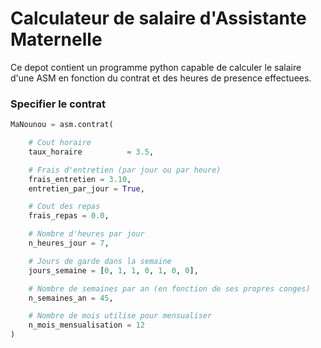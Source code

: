 # Calculateur de salaire d'Assistante Maternelle

Ce depot contient un programme python capable de calculer le salaire d'une ASM en fonction du contrat et des heures de presence effectuees.

### Specifier le contrat

```python
MaNounou = asm.contrat(

    # Cout horaire
    taux_horaire          = 3.5, 

    # Frais d'entretien (par jour ou par heure)
    frais_entretien = 3.10,
    entretien_par_jour = True,

    # Cout des repas
    frais_repas = 0.0,

    # Nombre d'heures par jour
    n_heures_jour = 7,

    # Jours de garde dans la semaine
    jours_semaine = [0, 1, 1, 0, 1, 0, 0], 

    # Nombre de semaines par an (en fonction de ses propres conges)
    n_semaines_an = 45, 

    # Nombre de mois utilise pour mensualiser
    n_mois_mensualisation = 12
)
```